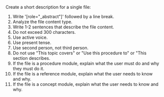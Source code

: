 Create a short description for a single file:

1. Write '[role="_abstract"]' followed by a line break.
2. Analyze the file content type.
3. Write 1-2 sentences that describe the file content.
4. Do not exceed 300 characters.
5. Use active voice.
6. Use present tense.
7. Use second person, not third person.
8. Do not use "This topic covers" or "Use this procedure to" or "This section describes.
9. If the file is a procedure module, explain what the user must do and why they must do it.
10. If the file is a reference module, explain what the user needs to know and why.
11. If the file is a concept module, explain what the user needs to know and why.